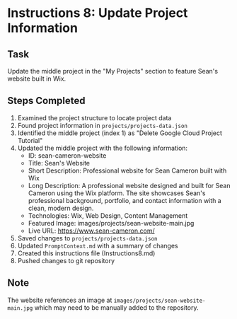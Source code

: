 # Instructions 8: Update Project Information

## Task
Update the middle project in the "My Projects" section to feature Sean's website built in Wix.

## Steps Completed

1. Examined the project structure to locate project data
2. Found project information in `projects/projects-data.json`
3. Identified the middle project (index 1) as "Delete Google Cloud Project Tutorial"
4. Updated the middle project with the following information:
   - ID: sean-cameron-website
   - Title: Sean's Website
   - Short Description: Professional website for Sean Cameron built with Wix
   - Long Description: A professional website designed and built for Sean Cameron using the Wix platform. The site showcases Sean's professional background, portfolio, and contact information with a clean, modern design.
   - Technologies: Wix, Web Design, Content Management
   - Featured Image: images/projects/sean-website-main.jpg
   - Live URL: https://www.sean-cameron.com/
5. Saved changes to `projects/projects-data.json`
6. Updated `PromptContext.md` with a summary of changes
7. Created this instructions file (Instructions8.md)
8. Pushed changes to git repository

## Note
The website references an image at `images/projects/sean-website-main.jpg` which may need to be manually added to the repository.